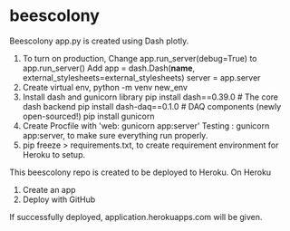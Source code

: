 # beescolony
Beescolony app.py is created using Dash plotly.
1. To turn on production, 
   Change app.run_server(debug=True) to app.run_server()
   Add app = dash.Dash(__name__, external_stylesheets=external_stylesheets)
   server = app.server
2. Create virtual env, python -m venv new_env
3. Install dash and gunicorn library
   pip install dash==0.39.0  # The core dash backend
   pip install dash-daq==0.1.0  # DAQ components (newly open-sourced!)
   pip install gunicorn
4. Create Procfile with 'web: gunicorn app:server'
   Testing : gunicorn app:server, to make sure everything run properly.
5. pip freeze > requirements.txt, to create requirement environment for Heroku to setup.

This beescolony repo is created to be deployed to Heroku.
On Heroku
1. Create an app
2. Deploy with GitHub

If successfully deployed, application.herokuapps.com will be given.


